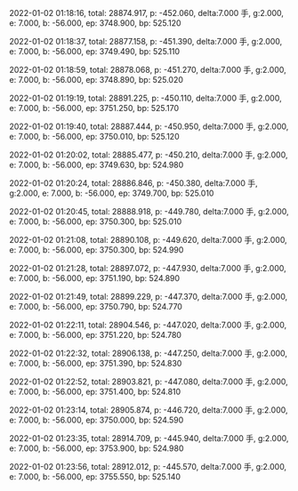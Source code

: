 2022-01-02 01:18:16, total: 28874.917, p: -452.060, delta:7.000 手, g:2.000, e: 7.000, b: -56.000, ep: 3748.900, bp: 525.120

2022-01-02 01:18:37, total: 28877.158, p: -451.390, delta:7.000 手, g:2.000, e: 7.000, b: -56.000, ep: 3749.490, bp: 525.110

2022-01-02 01:18:59, total: 28878.068, p: -451.270, delta:7.000 手, g:2.000, e: 7.000, b: -56.000, ep: 3748.890, bp: 525.020

2022-01-02 01:19:19, total: 28891.225, p: -450.110, delta:7.000 手, g:2.000, e: 7.000, b: -56.000, ep: 3751.250, bp: 525.170

2022-01-02 01:19:40, total: 28887.444, p: -450.950, delta:7.000 手, g:2.000, e: 7.000, b: -56.000, ep: 3750.010, bp: 525.120

2022-01-02 01:20:02, total: 28885.477, p: -450.210, delta:7.000 手, g:2.000, e: 7.000, b: -56.000, ep: 3749.630, bp: 524.980

2022-01-02 01:20:24, total: 28886.846, p: -450.380, delta:7.000 手, g:2.000, e: 7.000, b: -56.000, ep: 3749.700, bp: 525.010

2022-01-02 01:20:45, total: 28888.918, p: -449.780, delta:7.000 手, g:2.000, e: 7.000, b: -56.000, ep: 3750.300, bp: 525.010

2022-01-02 01:21:08, total: 28890.108, p: -449.620, delta:7.000 手, g:2.000, e: 7.000, b: -56.000, ep: 3750.300, bp: 524.990

2022-01-02 01:21:28, total: 28897.072, p: -447.930, delta:7.000 手, g:2.000, e: 7.000, b: -56.000, ep: 3751.190, bp: 524.890

2022-01-02 01:21:49, total: 28899.229, p: -447.370, delta:7.000 手, g:2.000, e: 7.000, b: -56.000, ep: 3750.790, bp: 524.770

2022-01-02 01:22:11, total: 28904.546, p: -447.020, delta:7.000 手, g:2.000, e: 7.000, b: -56.000, ep: 3751.220, bp: 524.780

2022-01-02 01:22:32, total: 28906.138, p: -447.250, delta:7.000 手, g:2.000, e: 7.000, b: -56.000, ep: 3751.390, bp: 524.830

2022-01-02 01:22:52, total: 28903.821, p: -447.080, delta:7.000 手, g:2.000, e: 7.000, b: -56.000, ep: 3751.400, bp: 524.810

2022-01-02 01:23:14, total: 28905.874, p: -446.720, delta:7.000 手, g:2.000, e: 7.000, b: -56.000, ep: 3750.000, bp: 524.590

2022-01-02 01:23:35, total: 28914.709, p: -445.940, delta:7.000 手, g:2.000, e: 7.000, b: -56.000, ep: 3753.900, bp: 524.980

2022-01-02 01:23:56, total: 28912.012, p: -445.570, delta:7.000 手, g:2.000, e: 7.000, b: -56.000, ep: 3755.550, bp: 525.140
